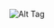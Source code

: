 ![Alt Tag](https://cdn.discordapp.com/attachments/1213284632468918302/1363729347445391531/Tumblr_l_1430212146466809.gif?ex=6807176d&is=6805c5ed&hm=f4d87a44dffe03dd87b721ee02bffd878c07e69d9061649297ebb5e3777583ff&)
